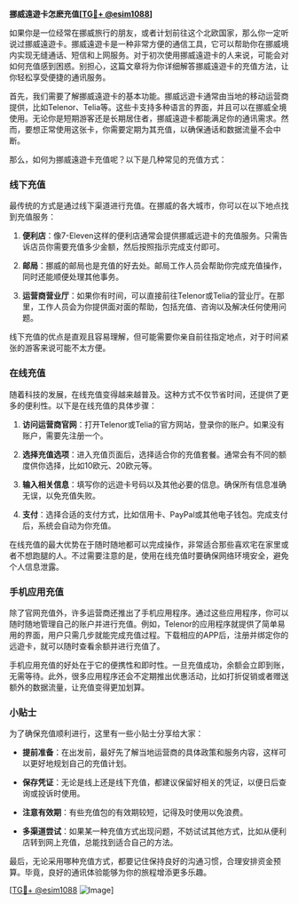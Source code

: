 **挪威遠遊卡怎麽充值[[TG💪+ @esim1088](https://t.me/s/esim1088)]**

如果你是一位经常在挪威旅行的朋友，或者计划前往这个北欧国家，那么你一定听说过挪威遠遊卡。挪威遠遊卡是一种非常方便的通信工具，它可以帮助你在挪威境内实现无缝通话、短信和上网服务。对于初次使用挪威遠遊卡的人来说，可能会对如何充值感到困惑。别担心，这篇文章将为你详细解答挪威遠遊卡的充值方法，让你轻松享受便捷的通讯服务。

首先，我们需要了解挪威遠遊卡的基本功能。挪威远遊卡通常由当地的移动运营商提供，比如Telenor、Telia等。这些卡支持多种语言的界面，并且可以在挪威全境使用。无论你是短期游客还是长期居住者，挪威遠遊卡都能满足你的通讯需求。然而，要想正常使用这张卡，你需要定期为其充值，以确保通话和数据流量不会中断。

那么，如何为挪威遠遊卡充值呢？以下是几种常见的充值方式：

### 线下充值

最传统的方式是通过线下渠道进行充值。在挪威的各大城市，你可以在以下地点找到充值服务：

1. **便利店**：像7-Eleven这样的便利店通常会提供挪威远遊卡的充值服务。只需告诉店员你需要充值多少金额，然后按照指示完成支付即可。
   
2. **邮局**：挪威的邮局也是充值的好去处。邮局工作人员会帮助你完成充值操作，同时还能顺便处理其他事务。

3. **运营商营业厅**：如果你有时间，可以直接前往Telenor或Telia的营业厅。在那里，工作人员会为你提供面对面的帮助，包括充值、咨询以及解决任何使用问题。

线下充值的优点是直观且容易理解，但可能需要你亲自前往指定地点，对于时间紧张的游客来说可能不太方便。

### 在线充值

随着科技的发展，在线充值变得越来越普及。这种方式不仅节省时间，还提供了更多的便利性。以下是在线充值的具体步骤：

1. **访问运营商官网**：打开Telenor或Telia的官方网站，登录你的账户。如果没有账户，需要先注册一个。

2. **选择充值选项**：进入充值页面后，选择适合你的充值套餐。通常会有不同的额度供你选择，比如10欧元、20欧元等。

3. **输入相关信息**：填写你的远遊卡号码以及其他必要的信息。确保所有信息准确无误，以免充值失败。

4. **支付**：选择合适的支付方式，比如信用卡、PayPal或其他电子钱包。完成支付后，系统会自动为你充值。

在线充值的最大优势在于随时随地都可以完成操作，非常适合那些喜欢宅在家里或者不想跑腿的人。不过需要注意的是，使用在线充值时要确保网络环境安全，避免个人信息泄露。

### 手机应用充值

除了官网充值外，许多运营商还推出了手机应用程序。通过这些应用程序，你可以随时随地管理自己的账户并进行充值。例如，Telenor的应用程序就提供了简单易用的界面，用户只需几步就能完成充值过程。下载相应的APP后，注册并绑定你的远遊卡，就可以随时查看余额并进行充值了。

手机应用充值的好处在于它的便携性和即时性。一旦充值成功，余额会立即到账，无需等待。此外，很多应用程序还会不定期推出优惠活动，比如打折促销或者赠送额外的数据流量，让充值变得更加划算。

### 小贴士

为了确保充值顺利进行，这里有一些小贴士分享给大家：

- **提前准备**：在出发前，最好先了解当地运营商的具体政策和服务内容，这样可以更好地规划自己的充值计划。
  
- **保存凭证**：无论是线上还是线下充值，都建议保留好相关的凭证，以便日后查询或投诉时使用。

- **注意有效期**：有些充值包的有效期较短，记得及时使用以免浪费。

- **多渠道尝试**：如果某一种充值方式出现问题，不妨试试其他方式，比如从便利店转到网上充值，总能找到适合自己的方法。

最后，无论采用哪种充值方式，都要记住保持良好的沟通习惯，合理安排资金预算。毕竟，良好的通讯体验能够为你的旅程增添更多乐趣。

[[TG💪+ @esim1088](https://t.me/s/esim1088) ![Image](https://i.postimg.cc/4NQfJmqS/Snipaste-2025-05-13-00-14-12.png)]